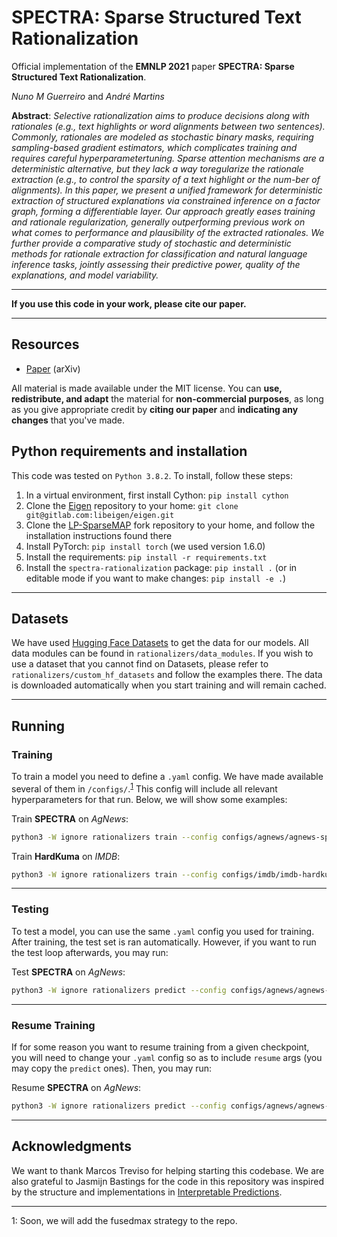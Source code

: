 # SPECTRA: Sparse Structured Text Rationalization
Official implementation of the **EMNLP 2021** paper **SPECTRA: Sparse Structured Text Rationalization**.

*Nuno M Guerreiro* and *André Martins*

**Abstract**: *Selective  rationalization  aims  to  produce  decisions  along  with  rationales  (e.g.,  text  highlights  or  word  alignments  between  two  sentences). Commonly, rationales are modeled as stochastic  binary  masks,  requiring  sampling-based gradient estimators, which complicates training  and  requires  careful  hyperparametertuning.  Sparse attention mechanisms are a deterministic alternative, but they lack a way toregularize the rationale extraction (e.g., to control the sparsity of a text highlight or the num-ber of alignments).  In this paper, we present a  unified  framework  for  deterministic  extraction of structured explanations via constrained inference on a factor graph, forming a differentiable layer.  Our approach greatly eases training and rationale regularization, generally outperforming  previous  work  on  what  comes  to performance and plausibility of the extracted rationales.  We further provide a comparative study of stochastic and deterministic methods for  rationale  extraction  for  classification  and natural  language  inference  tasks,  jointly  assessing  their  predictive  power,  quality  of  the explanations, and model variability.*

----------

**If you use this code in your work, please cite our paper.**

----------

## Resources

- [Paper](https://arxiv.org/abs/2007.01919) (arXiv)

All material is made available under the MIT license. You can **use, redistribute, and adapt** the material for **non-commercial purposes**, as long as you give appropriate credit by **citing our paper** and **indicating any changes** that you've made.

## Python requirements and installation

This code was tested on `Python 3.8.2`. To install, follow these steps:

1. In a virtual environment, first install Cython: `pip install cython`
2. Clone the [Eigen](https://gitlab.com/libeigen/eigen) repository to your home: `git clone git@gitlab.com:libeigen/eigen.git`
3. Clone the [LP-SparseMAP](https://github.com/nunonmg/lp-sparsemap) fork repository to your home, and follow the installation instructions found there
4. Install PyTorch: `pip install torch` (we used version 1.6.0)
5. Install the requirements: `pip install -r requirements.txt`
6. Install the `spectra-rationalization` package: `pip install .` (or in editable mode if you want to make changes: `pip install -e .`)

---
## Datasets

We have used [Hugging Face Datasets](https://github.com/huggingface/datasets) to get the data for our models. All data modules can be found in `rationalizers/data_modules`. If you wish to use a dataset that you cannot find on Datasets, please refer to `rationalizers/custom_hf_datasets` and follow the examples there. The data is downloaded automatically when you start training and will remain cached.

---
## Running

### Training

To train a model you need to define a `.yaml` config. We have made available several of them in `/configs/`.<sup>[1](#myfootnote1)</sup> This config will include all relevant hyperparameters for that run. Below, we will show some examples:

Train **SPECTRA** on *AgNews*: 
```bash
python3 -W ignore rationalizers train --config configs/agnews/agnews-spectra
```

Train **HardKuma** on *IMDB*:
```bash
python3 -W ignore rationalizers train --config configs/imdb/imdb-hardkuma
```
---

### Testing

To test a model, you can use the same `.yaml` config you used for training. After training, the test set is ran automatically. However, if you want to run the test loop afterwards, you may run:

Test **SPECTRA** on *AgNews*: 
```bash
python3 -W ignore rationalizers predict --config configs/agnews/agnews-spectra --ckpt {ckpt_path}
```
---
### Resume Training

If for some reason you want to resume training from a given checkpoint, you will need to change your `.yaml` config so as to include `resume` args (you may copy the `predict` ones). Then, you may run:

Resume **SPECTRA** on *AgNews*: 
```bash
python3 -W ignore rationalizers predict --config configs/agnews/agnews-spectra --ckpt {ckpt_path}
```
---

## Acknowledgments

We want to thank Marcos Treviso for helping starting this codebase. We are also grateful to Jasmijn Bastings for the code in this repository was inspired by the structure and implementations in [Interpretable Predictions](https://github.com/bastings/interpretable_predictions).

---

<a name="myfootnote1">1</a>: Soon, we will add the fusedmax strategy to the repo.
